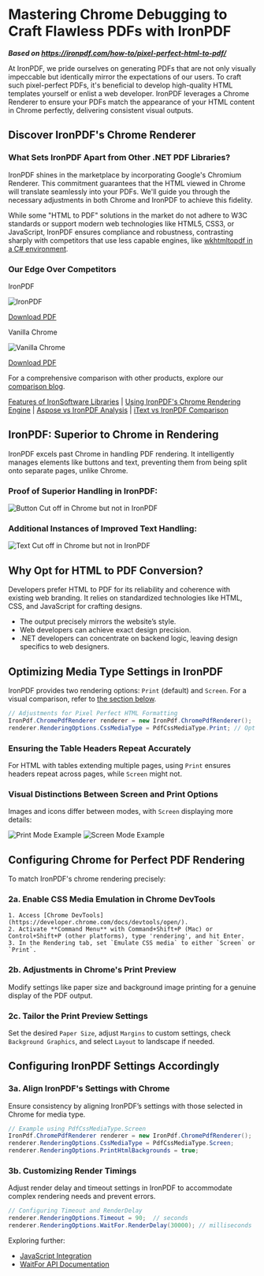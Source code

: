 # Mastering Chrome Debugging to Craft Flawless PDFs with IronPDF

***Based on <https://ironpdf.com/how-to/pixel-perfect-html-to-pdf/>***


At IronPDF, we pride ourselves on generating PDFs that are not only visually impeccable but identically mirror the expectations of our users. To craft such pixel-perfect PDFs, it's beneficial to develop high-quality HTML templates yourself or enlist a web developer. IronPDF leverages a Chrome Renderer to ensure your PDFs match the appearance of your HTML content in Chrome perfectly, delivering consistent visual outputs.

## Discover IronPDF's Chrome Renderer
### What Sets IronPDF Apart from Other .NET PDF Libraries?

IronPDF shines in the marketplace by incorporating Google's Chromium Renderer. This commitment guarantees that the HTML viewed in Chrome will translate seamlessly into your PDFs. We'll guide you through the necessary adjustments in both Chrome and IronPDF to achieve this fidelity.

While some "HTML to PDF" solutions in the market do not adhere to W3C standards or support modern web technologies like HTML5, CSS3, or JavaScript, IronPDF ensures compliance and robustness, contrasting sharply with competitors that use less capable engines, like [wkhtmltopdf in a C# environment](https://ironpdf.com/blog/compare-to-other-components/wkhtmltopdf-c-sharp/).

### Our Edge Over Competitors

<div class="competitors-section__wrapper-even-1">
    <div class="competitors__card">
        <p class="competitors__header">IronPDF</p>
        <img 
            class="competitors__image img-popup"
            src="https://ironpdf.com/static-assets/pdf/how-to/pixel-perfect-html-to-pdf/bootstrap_ironpdf_p1.webp"
            alt="IronPDF"
        >
        <p class="competitors__download-link">
            <i class="fas fa-file-pdf"></i>
            <a href="https://raw.githubusercontent.com/iron-software/iron-nuget-assets/main/IronPDF-Tutorial/Bootstrap_IronPDF.pdf">Download PDF</a>
        </p>
    </div>
    <div class="competitors__card">
        <p class="competitors__header">Vanilla Chrome</p>
        <img 
            class="competitors__image img-popup"
            src="https://ironpdf.com/static-assets/pdf/how-to/pixel-perfect-html-to-pdf/bootstrap_chrome_p1.webp"
            alt="Vanilla Chrome"
        >
        <p class="competitors__download-link">
            <i class="fas fa-file-pdf"></i>
            <a href="https://raw.githubusercontent.com/iron-software/iron-nuget-assets/main/IronPDF-Tutorial/Bootstrap_Chrome.pdf">Download PDF</a>
        </p>
    </div>
</div>

For a comprehensive comparison with other products, explore our [comparison blog](https://ironpdf.com/blog/compare-to-other-components/).

[Features of IronSoftware Libraries](https://ironpdf.com/features/) | [Using IronPDF's Chrome Rendering Engine](https://ironpdf.com/how-to/ironpdf-2021-chrome-rendering-engine-eap/) | [Aspose vs IronPDF Analysis](https://ironpdf.com/blog/compare-to-other-components/aspose-pdf-converter/) | [iText vs IronPDF Comparison](https://ironpdf.com/blog/compare-to-other-components/itextpdf-alternative-html-to-pdf-csharp/)

## IronPDF: Superior to Chrome in Rendering
IronPDF excels past Chrome in handling PDF rendering. It intelligently manages elements like buttons and text, preventing them from being split onto separate pages, unlike Chrome.

### Proof of Superior Handling in IronPDF:
<div class="content-img-align-center">
    <div class="center-image-wrapper">
        <img src="https://ironpdf.com/static-assets/pdf/how-to/pixel-perfect-html-to-pdf/ironpdf_vs_chrome_button.webp" alt="Button Cut off in Chrome but not in IronPDF" class="img-responsive add-shadow">
    </div>
</div>

### Additional Instances of Improved Text Handling:
<div class="content-img-align-center">
    <div class="center-image-wrapper">
        <img src="https://ironpdf.com/static-assets/pdf/how-to/pixel-perfect-html-to-pdf/ironpdf_vs_chrome_text.webp" alt="Text Cut off in Chrome but not in IronPDF" class="img-responsive add-shadow">
    </div>
</div>

## Why Opt for HTML to PDF Conversion?
Developers prefer HTML to PDF for its reliability and coherence with existing web branding. It relies on standardized technologies like HTML, CSS, and JavaScript for crafting designs.

- The output precisely mirrors the website’s style.
- Web developers can achieve exact design precision.
- .NET developers can concentrate on backend logic, leaving design specifics to web designers.

## Optimizing Media Type Settings in IronPDF
IronPDF provides two rendering options: `Print` (default) and `Screen`. For a visual comparison, refer to [the section below](#anchor-comparison-of-screen-and-print-example).

```cs
// Adjustments for Pixel Perfect HTML Formatting
IronPdf.ChromePdfRenderer renderer = new IronPdf.ChromePdfRenderer();
renderer.RenderingOptions.CssMediaType = PdfCssMediaType.Print; // Opt for Screen as needed
```
### Ensuring the Table Headers Repeat Accurately
For HTML with tables extending multiple pages, using `Print` ensures headers repeat across pages, while `Screen` might not.

### Visual Distinctions Between Screen and Print Options
Images and icons differ between modes, with `Screen` displaying more details:

![Print Mode Example](https://ironpdf.com/static-assets/pdf/how-to/pixel-perfect-html-to-pdf/Comparison%20of%20Screen%20and%20Print%201.webp)
![Screen Mode Example](https://ironpdf.com/static-assets/pdf/how-to/pixel-perfect-html-to-pdf/Comparison%20of%20Screen%20and%20Print%202.webp)

## Configuring Chrome for Perfect PDF Rendering
To match IronPDF's chrome rendering precisely:

### 2a. Enable CSS Media Emulation in Chrome DevTools
	1. Access [Chrome DevTools](https://developer.chrome.com/docs/devtools/open/).
	2. Activate **Command Menu** with Command+Shift+P (Mac) or Control+Shift+P (other platforms), type 'rendering', and hit Enter.
	3. In the Rendering tab, set `Emulate CSS media` to either `Screen` or `Print`.

### 2b. Adjustments in Chrome's Print Preview
Modify settings like paper size and background image printing for a genuine display of the PDF output.

### 2c. Tailor the Print Preview Settings
Set the desired `Paper Size`, adjust `Margins` to custom settings, check `Background Graphics`, and select `Layout` to landscape if needed.

## Configuring IronPDF Settings Accordingly
### 3a. Align IronPDF's Settings with Chrome
Ensure consistency by aligning IronPDF’s settings with those selected in Chrome for media type.

```cs
// Example using PdfCssMediaType.Screen
IronPdf.ChromePdfRenderer renderer = new IronPdf.ChromePdfRenderer();
renderer.RenderingOptions.CssMediaType = PdfCssMediaType.Screen;
renderer.RenderingOptions.PrintHtmlBackgrounds = true;
```
### 3b. Customizing Render Timings
Adjust render delay and timeout settings in IronPDF to accommodate complex rendering needs and prevent errors.

```cs
// Configuring Timeout and RenderDelay
renderer.RenderingOptions.Timeout = 90;  // seconds
renderer.RenderingOptions.WaitFor.RenderDelay(30000); // milliseconds
```

Exploring further:
- [JavaScript Integration](https://ironpdf.com/how-to/javascript-to-pdf/) 
- [WaitFor API Documentation](https://ironpdf.com/object-reference/api/IronPdf.Engines.Chrome.WaitFor.html)